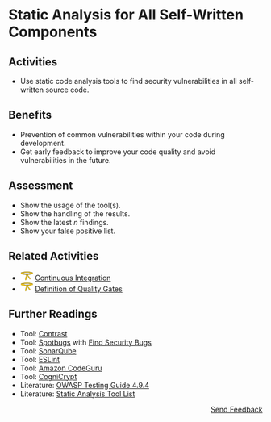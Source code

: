 # Static Analysis for All Self-Written Components

## Activities

- Use static code analysis tools to find security vulnerabilities in all self-written source code.

## Benefits

- Prevention of common vulnerabilities within your code during development.
- Get early feedback to improve your code quality and avoid vulnerabilities in the future.

## Assessment

- Show the usage of the tool(s).
- Show the handling of the results.
- Show the latest *n* findings.
- Show your false positive list.

## Related Activities

- [<img src="https://raw.githubusercontent.com/AppSecure-nrw/security-belts/assets/belt-img/02_security-belt-yellow.svg" width="25" />](#) [Continuous Integration](../yellow/continuous-integration.md)
- [<img src="https://raw.githubusercontent.com/AppSecure-nrw/security-belts/assets/belt-img/02_security-belt-yellow.svg" width="25" />](#) [Definition of Quality Gates](../yellow/definition-of-quality-gates.md)

## Further Readings

- Tool: [Contrast](https://www.contrastsecurity.com/)
- Tool: [Spotbugs](https://spotbugs.github.io/) with [Find Security Bugs](https://find-sec-bugs.github.io/)
- Tool: [SonarQube](https://www.sonarqube.org/)
- Tool: [ESLint](https://eslint.org/)
- Tool: [Amazon CodeGuru](https://aws.amazon.com/codeguru/)
- Tool: [CogniCrypt](https://www.eclipse.org/cognicrypt/)
- Literature: [OWASP Testing Guide 4.9.4](https://owasp.org/www-project-web-security-testing-guide/v42/4-Web_Application_Security_Testing/09-Testing_for_Weak_Cryptography/04-Testing_for_Weak_Encryption.html)
- Literature: [Static Analysis Tool List](https://github.com/analysis-tools-dev/static-analysis)

<p align="right"><a href="https://www.surveymonkey.de/r/MNWNVRB">Send Feedback</a></p>
